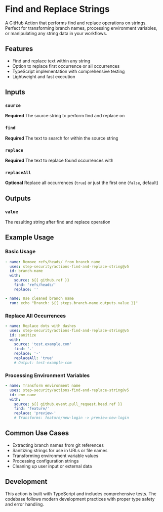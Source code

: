 # Find and Replace Strings

A GitHub Action that performs find and replace operations on strings. Perfect for transforming branch names, processing environment variables, or manipulating any string data in your workflows.

## Features

- Find and replace text within any string
- Option to replace first occurrence or all occurrences
- TypeScript implementation with comprehensive testing
- Lightweight and fast execution

## Inputs

### `source`

**Required** The source string to perform find and replace on

### `find`

**Required** The text to search for within the source string

### `replace`

**Required** The text to replace found occurrences with

### `replaceAll`

**Optional** Replace all occurrences (`true`) or just the first one (`false`, default)

## Outputs

### `value`

The resulting string after find and replace operation

## Example Usage

### Basic Usage

```yaml
- name: Remove refs/heads/ from branch name
  uses: step-security/actions-find-and-replace-string@v5
  id: branch-name
  with:
    source: ${{ github.ref }}
    find: 'refs/heads/'
    replace: ''

- name: Use cleaned branch name
  run: echo "Branch: ${{ steps.branch-name.outputs.value }}"
```

### Replace All Occurrences

```yaml
- name: Replace dots with dashes
  uses: step-security/actions-find-and-replace-string@v5
  id: sanitize
  with:
    source: 'test.example.com'
    find: '.'
    replace: '-'
    replaceAll: 'true'
    # Output: test-example-com
```

### Processing Environment Variables

```yaml
- name: Transform environment name
  uses: step-security/actions-find-and-replace-string@v5
  id: env-name
  with:
    source: ${{ github.event.pull_request.head.ref }}
    find: 'feature/'
    replace: 'preview-'
    # Transforms: feature/new-login -> preview-new-login
```

## Common Use Cases

- Extracting branch names from git references
- Sanitizing strings for use in URLs or file names
- Transforming environment variable values
- Processing configuration strings
- Cleaning up user input or external data

## Development

This action is built with TypeScript and includes comprehensive tests. The codebase follows modern development practices with proper type safety and error handling.

